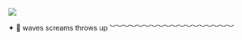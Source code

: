 ![](https://64.media.tumblr.com/da0021b3a9d594150d0af21422b5b352/9675be42b7d3a191-d3/s400x600/48cbc49b6d76c57ceba4a4097b03a706aa4cc864.pnj)


✦ 💬 waves screams throws up
︶︶︶︶︶︶︶︶︶︶︶︶︶︶︶︶︶︶
